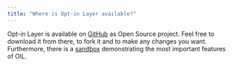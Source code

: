 ```yaml
---
title: "Where is Opt-in Layer available?"
---
```

Opt-in Layer is available on [GitHub](https://github.com/as-ideas/oil) as Open Source project. Feel free to download it from there, to fork it and to
make any changes you want. Furthermore, there is a [sandbox](https://oil.axelspringer.com/sandbox/) demonstrating the most important 
features of OIL.
